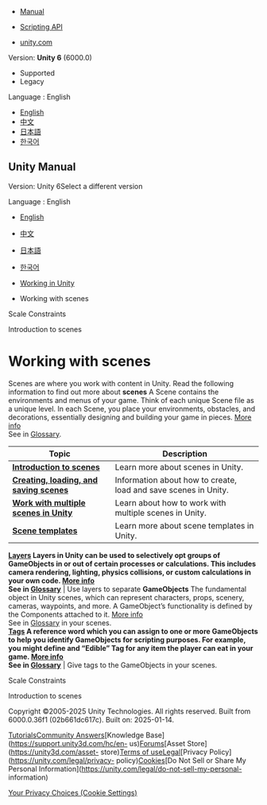 [](https://docs.unity3d.com)

  * [Manual](../Manual/index.html)
  * [Scripting API](../ScriptReference/index.html)

  * [unity.com](https://unity.com/)

Version: **Unity 6** (6000.0)

  * Supported
  * Legacy

Language : English

  * [English](/Manual/working-with-scenes.html)
  * [中文](/cn/current/Manual/working-with-scenes.html)
  * [日本語](/ja/current/Manual/working-with-scenes.html)
  * [한국어](/kr/current/Manual/working-with-scenes.html)

[](https://docs.unity3d.com)

## Unity Manual

Version: Unity 6Select a different version

Language : English

  * [English](/Manual/working-with-scenes.html)
  * [中文](/cn/current/Manual/working-with-scenes.html)
  * [日本語](/ja/current/Manual/working-with-scenes.html)
  * [한국어](/kr/current/Manual/working-with-scenes.html)

  * [Working in Unity](working-in-unity.html)
  * Working with scenes

[](class-ScaleConstraint.html)

Scale Constraints

[](CreatingScenes.html)

Introduction to scenes

# Working with scenes

Scenes are where you work with content in Unity. Read the following
information to find out more about **scenes** A Scene contains the
environments and menus of your game. Think of each unique Scene file as a
unique level. In each Scene, you place your environments, obstacles, and
decorations, essentially designing and building your game in pieces. [More
info](CreatingScenes.html)  
See in [Glossary](Glossary.html#Scene).

**Topic** | **Description**  
---|---  
**[Introduction to scenes](CreatingScenes.html)** | Learn more about scenes in Unity.  
**[Creating, loading, and saving scenes](scenes-working-with.html)** | Information about how to create, load and save scenes in Unity.  
**[Work with multiple scenes in Unity](MultiSceneEditing.html)** | Learn about how to work with multiple scenes in Unity.  
**[Scene templates](scene-templates.html)** | Learn more about scene templates in Unity.  
**[Layers](Layers.html) Layers in Unity can be used to selectively opt groups
of GameObjects in or out of certain processes or calculations. This includes
camera rendering, lighting, physics collisions, or custom calculations in your
own code. [More info](Layers.html)  
See in [Glossary](Glossary.html#Layer)** | Use layers to separate **GameObjects** The fundamental object in Unity scenes, which can represent characters, props, scenery, cameras, waypoints, and more. A GameObject’s functionality is defined by the Components attached to it. [More info](class-GameObject.html)  
See in [Glossary](Glossary.html#GameObject) in your scenes.  
**[Tags](Tags.html) A reference word which you can assign to one or more
GameObjects to help you identify GameObjects for scripting purposes. For
example, you might define and “Edible” Tag for any item the player can eat in
your game. [More info](Tags.html)  
See in [Glossary](Glossary.html#Tag)** | Give tags to the GameObjects in your scenes.  
  
[](class-ScaleConstraint.html)

Scale Constraints

[](CreatingScenes.html)

Introduction to scenes

Copyright ©2005-2025 Unity Technologies. All rights reserved. Built from
6000.0.36f1 (02b661dc617c). Built on: 2025-01-14.

[Tutorials](https://learn.unity.com/)[Community
Answers](https://answers.unity3d.com)[Knowledge
Base](https://support.unity3d.com/hc/en-
us)[Forums](https://forum.unity3d.com)[Asset Store](https://unity3d.com/asset-
store)[Terms of
use](https://docs.unity3d.com/Manual/TermsOfUse.html)[Legal](https://unity.com/legal)[Privacy
Policy](https://unity.com/legal/privacy-
policy)[Cookies](https://unity.com/legal/cookie-policy)[Do Not Sell or Share
My Personal Information](https://unity.com/legal/do-not-sell-my-personal-
information)

[Your Privacy Choices (Cookie Settings)](javascript:void\(0\);)

